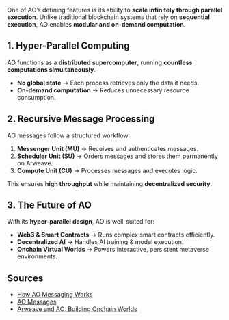 One of AO’s defining features is its ability to **scale infinitely through parallel execution**. Unlike traditional blockchain systems that rely on **sequential execution**, AO enables **modular and on-demand computation**.

## **1. Hyper-Parallel Computing**
AO functions as a **distributed supercomputer**, running **countless computations simultaneously**.

- **No global state** → Each process retrieves only the data it needs.
- **On-demand computation** → Reduces unnecessary resource consumption.

## **2. Recursive Message Processing**
AO messages follow a structured workflow:

1. **Messenger Unit (MU)** → Receives and authenticates messages.
2. **Scheduler Unit (SU)** → Orders messages and stores them permanently on Arweave.
3. **Compute Unit (CU)** → Processes messages and executes logic.

This ensures **high throughput** while maintaining **decentralized security**.

## **3. The Future of AO**
With its **hyper-parallel design**, AO is well-suited for:
- **Web3 & Smart Contracts** → Runs complex smart contracts efficiently.
- **Decentralized AI** → Handles AI training & model execution.
- **Onchain Virtual Worlds** → Powers interactive, persistent metaverse environments.

## **Sources**
- [How AO Messaging Works](https://cookbook_ao.g8way.io/concepts/how-it-works.html)
- [AO Messages](https://cookbook_ao.g8way.io/concepts/messages.html)
- [Arweave and AO: Building Onchain Worlds](https://x.com/onlyarweave/status/1866971929179197847)